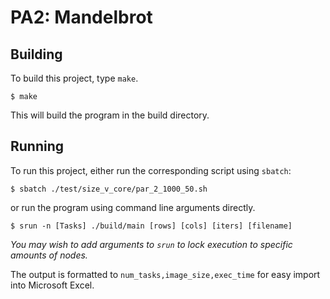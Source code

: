 # PA2: Mandelbrot
## Building
To build this project, type `make`.

```
$ make
```

This will build the program in the build directory.

## Running
To run this project, either run the corresponding script using
`sbatch`:

```
$ sbatch ./test/size_v_core/par_2_1000_50.sh 
```

or run the program using command line arguments directly.

```
$ srun -n [Tasks] ./build/main [rows] [cols] [iters] [filename]
```

*You may wish to add arguments to `srun` to lock execution to
specific amounts of nodes.*

The output is formatted to `num_tasks,image_size,exec_time` for
easy import into Microsoft Excel.  
